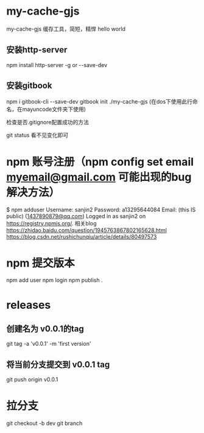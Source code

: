 # my-cache-gjs
my-cache-gjs   缓存工具，简短，精悍
hello world

## 安装http-server
npm install http-server -g or --save-dev

## 安装gitbook
npm i gitbook-cli --save-dev
gitbook init ./my-cache-gjs (在dos下使用此行命名，在mayuncode文件夹下使用)

检查是否.gitignore配置成功的方法

git status 看不见变化即可

# npm 账号注册（npm config set email myemail@gmail.com 可能出现的bug解决方法）
$ npm adduser
Username: sanjin2
Password: a13295644084
Email: (this IS public) (1437890879@qq.com)
Logged in as sanjin2 on https://registry.npmjs.org/.
相关blog
https://zhidao.baidu.com/question/1945763867802165628.html
https://blog.csdn.net/rushichunqiu/article/details/80497573

# npm 提交版本
npm add user
npm login
npm publish .

# releases
## 创建名为 v0.0.1的tag
git tag -a 'v0.0.1' -m 'first version'
## 将当前分支提交到 v0.0.1 tag
git push origin v0.0.1

# 拉分支
git checkout -b dev
git branch


